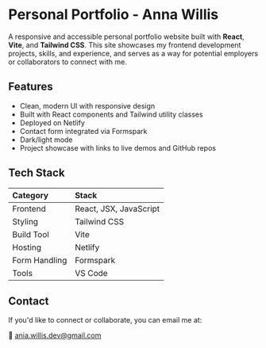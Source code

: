# Personal Portfolio - Anna Willis

A responsive and accessible personal portfolio website built with **React**, **Vite**, and **Tailwind CSS**. This site showcases my frontend development projects, skills, and experience, and serves as a way for potential employers or collaborators to connect with me.

## Features

- Clean, modern UI with responsive design
- Built with React components and Tailwind utility classes
- Deployed on Netlify
- Contact form integrated via Formspark
- Dark/light mode
- Project showcase with links to live demos and GitHub repos

## Tech Stack

| Category      | Stack                  |
| :------------ | :--------------------- |
| Frontend      | React, JSX, JavaScript |
| Styling       | Tailwind CSS           |
| Build Tool    | Vite                   |
| Hosting       | Netlify                |
| Form Handling | Formspark              |
| Tools         | VS Code                |

## Contact

If you'd like to connect or collaborate, you can email me at:

📧 ania.willis.dev@gmail.com
